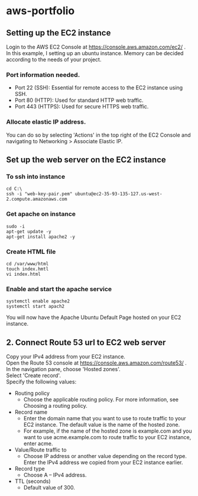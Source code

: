 # aws-portfolio

## Setting up the EC2 instance
Login to the AWS EC2 Console at https://console.aws.amazon.com/ec2/ . \
In this example, I setting up an ubuntu instance. Memory can be decided according to the needs of your project. 
### Port information needed. 
- Port 22 (SSH): Essential for remote access to the EC2 instance using SSH.
- Port 80 (HTTP): Used for standard HTTP web traffic. 
- Port 443 (HTTPS): Used for secure HTTPS web traffic. 
### Allocate elastic IP address. 
You can do so by selecting 'Actions' in the top right of the EC2 Console and navigating to Networking > Associate Elastic IP.
## Set up the web server on the EC2 instance
### To ssh into instance
```
cd C:\
ssh -i "web-key-pair.pem" ubuntu@ec2-35-93-135-127.us-west-2.compute.amazonaws.com
```
### Get apache on instance
```
sudo -i
apt-get update -y
apt-get install apache2 -y
```
### Create HTML file
```
cd /var/www/html
touch index.hmtl
vi index.html
```
### Enable and start the apache service
```
systemctl enable apache2
systemctl start apach2
```
You will now have the Apache Ubuntu Default Page hosted on your EC2 instance.
## 2. Connect Route 53 url to EC2 web server
Copy your IPv4 address from your EC2 instance. \
Open the Route 53 console at https://console.aws.amazon.com/route53/ . \
In the navigation pane, choose 'Hosted zones'. \
Select 'Create record'. \
Specify the following values: 
- Routing policy
  - Choose the applicable routing policy. For more information, see Choosing a routing policy.
- Record name
  - Enter the domain name that you want to use to route traffic to your EC2 instance. The default value is the name of the hosted zone.
  - For example, if the name of the hosted zone is example.com and you want to use acme.example.com to route traffic to your EC2 instance, enter acme.
- Value/Route traffic to
  - Choose IP address or another value depending on the record type. Enter the IPv4 address we copied from your EC2 instance earlier.
- Record type
  - Choose A – IPv4 address.
- TTL (seconds)
  - Default value of 300.

